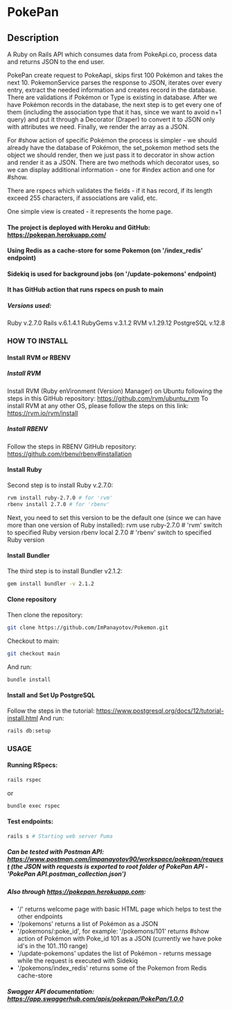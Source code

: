 # PokePan
## Description
A Ruby on Rails API which consumes data from PokeApi.co, process data and returns JSON to the end user.

PokePan create request to PokeAapi, skips first 100 Pokémon and takes the next 10.
PokemonService parses the response to JSON, iterates over every entry, extract the needed information and creates record in the database.
There are validations if Pokémon or Type is existing in database. 
After we have Pokémon records in the database, the next step is to get every one of them (including the association type that it has, since we want to avoid n+1 query) and put it through a Decorator (Draper) to convert it to JSON only with attributes we need. Finally, we render the array as a JSON.

For #show action of specific Pokémon the process is simpler - we should already have the database of Pokémon, the set_pokemon method sets the object we should render, then we just pass it to decorator in show action and render it as a JSON. There are two methods which decorator uses, so we can display additional information - one for #index action and one for #show.

There are rspecs which validates the fields - if it has record, if its length exceed 255 characters, if associations are valid, etc.

One simple view is created - it represents the home page.

#### The project is deployed with Heroku and GitHub: https://pokepan.herokuapp.com/
#### Using Redis as a cache-store for some Pokemon (on '/index_redis' endpoint)
#### Sidekiq is used for background jobs (on '/update-pokemons' endpoint)
#### It has GitHub action that runs rspecs on push to main

##### Versions used:
Ruby v.2.7.0
Rails v.6.1.4.1
RubyGems v.3.1.2
RVM v.1.29.12
PostgreSQL v.12.8


### HOW TO INSTALL
#### Install RVM or RBENV
##### Install RVM
Install RVM (Ruby enVironment (Version) Manager) on Ubuntu following the steps in this GitHub repository: https://github.com/rvm/ubuntu_rvm 
To install RVM at any other OS, please follow the steps on this link: https://rvm.io/rvm/install
##### Install RBENV
Follow the steps in RBENV GitHub repository: https://github.com/rbenv/rbenv#installation

#### Install Ruby
Second step is to install Ruby v.2.7.0:
```sh
rvm install ruby-2.7.0 # for 'rvm'
rbenv install 2.7.0 # for 'rbenv'
```
		
Next, you need to set this version to be the default one (since we can have more than one version of Ruby installed):
		rvm use ruby-2.7.0 # 'rvm' switch to specified Ruby version
		rbenv local 2.7.0 # 'rbenv' switch to specified Ruby version

#### Install Bundler
The third step is to install Bundler v2.1.2:
```sh
gem install bundler -v 2.1.2
```
			
#### Clone repository
Then clone the repository:
```sh
git clone https://github.com/ImPanayotov/Pokemon.git
```
Checkout to main:
```sh
git checkout main
```
And run:
```sh
bundle install
```			
#### Install and Set Up PostgreSQL
Follow the steps in the tutorial: https://www.postgresql.org/docs/12/tutorial-install.html
And run:
```sh
rails db:setup
```
### USAGE
#### Running RSpecs:
```sh
rails rspec
```
or
```sh
bundle exec rspec
```
	
#### Test endpoints:
```sh
rails s # Starting web server Puma
```
##### Can be tested with Postman API: https://www.postman.com/impanayotov90/workspace/pokepan/request (the JSON with requests is exported to root folder of PokePan API - 'PokePan API.postman_collection.json')
##### Also through https://pokepan.herokuapp.com:
- '/' returns welcome page with basic HTML page which helps to test the other endpoints
- '/pokemons' returns a list of Pokémon as a JSON
- '/pokemons/:poke_id', for example: '/pokemons/101' returns #show action of Pokémon with Poke_id 101 as a JSON (currently we have poke id's in the 101..110 range)
- '/update-pokemons' updates the list of Pokémon - returns message while the request is executed with Sidekiq
- '/pokemons/index_redis' returns some of the Pokemon from Redis cache-store

##### Swagger API documentation: https://app.swaggerhub.com/apis/pokepan/PokePan/1.0.0
		
